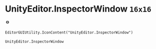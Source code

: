 # UnityEditor.InspectorWindow `16x16`
<img src="/img/UnityEditor.InspectorWindow.png" width=16 height=16>

``` CSharp
EditorGUIUtility.IconContent("UnityEditor.InspectorWindow")
```
```
UnityEditor.InspectorWindow
```
